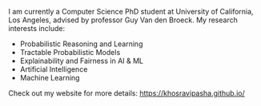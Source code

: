 I am currently a Computer Science PhD student at University of California, Los Angeles, advised by professor Guy Van den Broeck. My research interests include:

- Probabilistic Reasoning and Learning
- Tractable Probabilistic Models
- Explainability and Fairness in AI & ML
- Artificial Intelligence
- Machine Learning

Check out my website for more details: https://khosravipasha.github.io/
<!--
**khosravipasha/khosravipasha** is a ✨ _special_ ✨ repository because its `README.md` (this file) appears on your GitHub profile.

Here are some ideas to get you started:

- 🔭 I’m currently working on ...
- 🌱 I’m currently learning ...
- 👯 I’m looking to collaborate on ...
- 🤔 I’m looking for help with ...
- 💬 Ask me about ...
- 📫 How to reach me: ...
- ⚡ Fun fact: ...
-->
